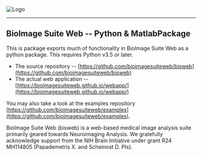 ![Logo](https://bioimagesuiteweb.github.io/bisweb-manual/bisweb_newlogo_small.png)

---
## BioImage Suite Web -- Python & MatlabPackage

This is package exports much of functionality in BioImage Suite Web as a
python package. This requires Python v3.5 or later.

* The source repository --
  [https://github.com/bioimagesuiteweb/bisweb](https://github.com/bioimagesuiteweb/bisweb)
* The actual web application --
  [https://bioimagesuiteweb.github.io/webapp/](https://bioimagesuiteweb.github.io/webapp/)
  
You may also take a look at the examples repository
[https://github.com/bioimagesuiteweb/examples](https://github.com/bioimagesuiteweb/examples).

BioImage Suite Web (bisweb) is a web-based medical image analysis suite
primarily geared towards Neuroimaging Analysis. We gratefully acknowledge
support from the NIH Brain Initiative under grant R24 MH114805 (Papademetris
X. and Scheinost D. PIs).
